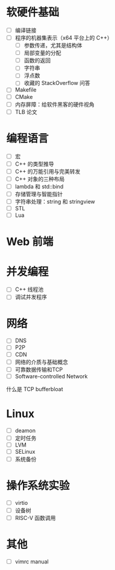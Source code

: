 # 软硬件基础
- [ ] 编译链接
- [ ] 程序的机器集表示（x64 平台上的 C++）
    - [ ] 参数传递，尤其是结构体
    - [ ] 局部变量的分配
    - [ ] 函数的返回
    - [ ] 字符串
    - [ ] 浮点数
    - [ ] 收藏的 StackOverflow 问答
- [ ] Makefile
- [ ] CMake
- [ ] 内存屏障：给软件黑客的硬件视角
- [ ] TLB 论文

# 编程语言
- [ ] 宏
- [ ] C++ 的类型推导
- [ ] C++ 的万能引用与完美转发
- [ ] C++ 对象的三种布局
- [ ] lambda 和 std::bind
- [ ] 存储管理与智能指针
- [ ] 字符串处理：string 和 stringview
- [ ] STL
- [ ] Lua

# Web 前端

# 并发编程
- [ ] C++ 线程池
- [ ] 调试并发程序

# 网络
- [ ] DNS
- [ ] P2P
- [ ] CDN
- [ ] 网络的介质与基础概念
- [ ] 可靠数据传输和TCP
- [ ] Software-controlled Network

什么是 TCP bufferbloat

# Linux
- [ ] deamon
- [ ] 定时任务
- [ ] LVM
- [ ] SELinux
- [ ] 系统备份

# 操作系统实验
- [ ] virtio
- [ ] 设备树
- [ ] RISC-V 函数调用

# 其他
- [ ] vimrc manual
